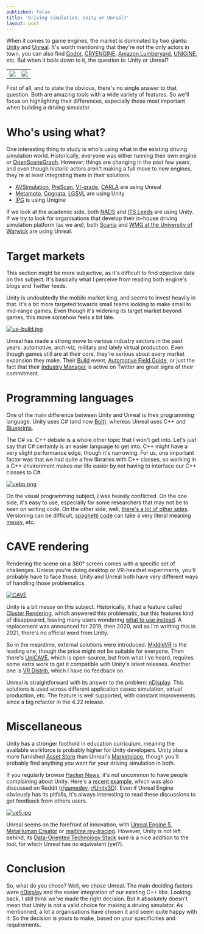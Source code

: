 ```yaml
---
published: false
title: 'Driving simulation, Unity or Unreal?'
layout: post
---
```

When it comes to game engines, the market is dominated by two giants: [Unity] and [Unreal]. It's worth mentioning that they're not the only actors in town, you can also find [Godot], [CRYENGINE], [Amazon Lumberyard], [UNIGINE], etc. But when it boils down to it, the question is: Unity or Unreal?

|                                             |                                                           |
|:-------------------------------------------:|:---------------------------------------------------------:|
| ![]({{site.baseurl}}/images/unity-logo.jpg) | ![]({{site.baseurl}}/images/UE_Logo_Horizontal_Black.png) |

First of all, and to state the obvious, there's no single answer to that question. Both are amazing tools with a wide variety of features. So we'll focus on highlighting their differences, especially those most important when building a driving simulator.

# Who's using what?

One interesting thing to study is who's using what in the existing driving simulation world. Historically, everyone was either running their own engine or [OpenSceneGraph]. However, things are changing in the past few years, and even though historic actors aren't making a full move to new engines, they're at least integrating them in their solutions.

* [AVSimulation], [PreScan], [VI-grade], [CARLA] are using Unreal
* [Metamoto], [Cognata], [LGSVL] are using Unity
* [IPG] is using Unigine

If we look at the academic side, both [NADS] and [ITS Leeds] are using Unity. If we try to look for organisations that develop their in-house driving simulation platform (as we are), both [Scania][scania] and [WMG at the University of Warwick][wmg] are using Unreal.

# Target markets

This section might be more subjective, as it's difficult to find objective data on this subject. It's basically what I perceive from reading both engine's blogs and Twitter feeds.

Unity is undoubtedly the mobile market king, and seems to invest heavily in that. It's a bit more targeted towards small teams looking to make small to mid-range games. Even though it's widening its target market beyond games, this move somehow feels a bit late.

[![ue-build.jpg]({{site.baseurl}}/images/ue-build.jpg)][0]

Unreal has made a strong move to various industry sectors in the past years: automotive, arch-viz, military and lately virtual production. Even though games still are at their core, they're serious about every market expansion they make. Their [Build][build] event, [Automotive Field Guide][afg], or just the fact that their [Industry Manager][sloze] is active on Twitter are great signs of their commitment.

# Programming languages

One of the main difference between Unity and Unreal is their programming language. Unity uses C# (and now [Bolt][bolt]), whereas Unreal uses C++ and [Blueprints][bp].

The C# vs. C++ debate is a whole other topic that I won't get into. Let's just say that C# certainly is an easier language to get into. C++ might have a very slight performance edge, though it's narrowing. For us, one important factor was that we had quite a few libraries with C++ classes, so working in a C++ environment makes our life easier by not having to interface our C++ classes to C#.

[![uebp.png]({{site.baseurl}}/images/uebp.png)][1]

On the visual programming subject, I was heavily conflicted. On the one side, it's easy to use, especially for some researchers that may not be to keen on writing code. On the other side, well, [there's a lot of other sides][vpbad]. Versioning can be difficult, [spaghetti code][spaghet] can take a very literal meaning [messy][hell], etc.

# CAVE rendering

Rendering the scene on a 360° screen comes with a specific set of challenges. Unless you're doing desktop or VR-headset experiments, you'll probably have to face those. Unity and Unreal both have very different ways of handling those problematics. 
 
[![CAVE](/images/360sim.jpg)][2]

Unity is a bit messy on this subject. Historically, it had a feature called [Cluster Rendering][cluster], which answered this problematic, but this features kind of disappeared, leaving many users wondering [what to use instead][unity-ndisp]. A replacement was announced for 2019, then 2020, and as I'm writting this in 2021, there's no official word from Unity.

So in the meantime, external solutions were introduced. [MiddleVR][middlevr] is the leading one, though the price might not be suitable for everyone. Then there's [UniCAVE][unicave], which is open-source, but from what I've heard, requires some extra work to get it compatible with Unity's latest releases. Another one is [VR Distrib][vrdistrib], which I have no feedback on.

Unreal is straightforward with its answer to the problem: [nDisplay]. This solutions is used across different application cases: simulation, virtual production, etc. The feature is well supported, with constant improvements since a big refactor in the 4.22 release.

# Miscellaneous

Unity has a stronger foothold in education curriculum, meaning the available workforce is probably higher for Unity developers. Unity also a more furnished [Asset Store] than Unreal's [Marketplace], though you'll probably find anything you want for your driving simulation in both.

If you regularly browse [Hacker News], it's not uncommon to have people complaining about Unity. Here's a [recent example][garry], which was also discussed on Reddit ([r/gamedev], [r/Unity3D]). Even if Unreal Engine obviously has its pitfalls, it's always interesting to read these discussions to get feedback from others users.

[![ue5.jpg]({{site.baseurl}}/images/ue5.jpg)][Unreal Engine 5]

Unreal seems on the forefront of innovation, with [Unreal Engine 5], [MetaHuman Creator] or [realtime rey-tracing][RTX]. However, Unity is not left behind, its [Data-Oriented Technology Stack][dots] sure is a nice addition to the tool, for which Unreal has no equivalent (yet?).

# Conclusion

So, what do you chose? Well, we chose Unreal. The main deciding factors were [nDisplay] and the easier integration of our existing C++ libs. Looking back, I still think we've made the right decision. But it absolutely doesn't mean that Unity is not a valid choice for making a driving simulator. As mentionned, a lot a organisations have chosen it and seem quite happy with it. So the decision is yours to make, based on your specificities and requirements. 

[0]: https://www.unrealengine.com/en-US/events/build-detroit-19-showcases-real-time-automotive-design-and-visualization
[1]: https://www.reddit.com/r/unrealengine/comments/ci9myr/enough_with_the_spaghetti/
[2]: https://www.cnet.com/roadshow/news/general-motors-gm-360-degree-simulator/

[Unity]: https://unity.com/
[Unreal]: https://www.unrealengine.com/en-US/
[Godot]: https://godotengine.org/
[CRYENGINE]: https://www.cryengine.com/
[Amazon Lumberyard]: https://aws.amazon.com/lumberyard/
[UNIGINE]: https://unigine.com/
[OpenSceneGraph]: http://www.openscenegraph.org/
[AVSimulation]: https://www.avsimulation.com/
[PreScan]: https://tass.plm.automation.siemens.com/prescan
[VI-grade]: https://www.vi-grade.com/
[CARLA]: http://carla.org/
[Metamoto]: https://www.metamoto.com/
[Cognata]: https://www.cognata.com/
[IPG]: https://www.cognata.com/
[NADS]: https://www.nads-sc.uiowa.edu/
[ITS Leeds]: https://environment.leeds.ac.uk/transport
[lgsvl]: https://www.lgsvlsimulator.com/
[scania]: https://www.unrealengine.com/en-US/spotlights/real-time-simulation-of-new-hmi-concepts-at-scania
[wmg]: https://www.unrealengine.com/en-US/spotlights/meet-the-hybrid-real-time-simulator-for-testing-autonomous-vehicles
[build]: https://www.unrealengine.com/en-US/events/unreal-build-automotive-2021
[afg]: https://www.unrealengine.com/en-US/spotlights/the-automotive-field-guide-building-an-automotive-platform-with-unreal-engine
[sloze]: https://twitter.com/slfeeding
[bolt]: https://blogs.unity3d.com/2020/07/22/bolt-visual-scripting-is-now-included-in-all-unity-plans/
[bp]: https://docs.unrealengine.com/en-US/ProgrammingAndScripting/Blueprints/index.html
[hell]: https://blueprintsfromhell.tumblr.com/
[vpbad]: http://mikehadlow.blogspot.com/2018/10/visual-programming-why-its-bad-idea.html
[spaghet]: https://en.wikipedia.org/wiki/Spaghetti_code
[cluster]: https://docs.unity3d.com/560/Documentation/Manual/ClusterRendering.html
[unity-ndisp]: https://forum.unity.com/threads/cluster-rendering-or-ndisplay-unreal-engine-equivalent.642805/
[middlevr]: https://www.middlevr.com/
[unicave]: https://widve.github.io/UniCAVE/
[vrdistrib]: http://www.vrdistrib.com/
[nDisplay]: https://docs.unrealengine.com/en-US/WorkingWithMedia/nDisplay/index.html
[Asset Store]: https://assetstore.unity.com/
[Marketplace]: https://www.unrealengine.com/marketplace/
[garry]: https://news.ycombinator.com/item?id=23271973
[r/gamedev]: https://www.reddit.com/r/gamedev/comments/goiuvg/garry_newman_developer_of_rust_garrys_mod_what/
[r/Unity3D]: https://www.reddit.com/r/Unity3D/comments/gogc4c/what_unity_is_getting_wrong/
[Unreal Engine 5]: https://www.unrealengine.com/en-US/blog/a-first-look-at-unreal-engine-5
[MetaHuman Creator]: https://www.unrealengine.com/en-US/blog/a-first-look-at-unreal-engine-5
[RTX]: https://news.developer.nvidia.com/real-time-ray-tracing-has-come-to-unreal-engine-with-the-release-of-ue4-22/
[dots]: https://unity.com/dots
[Hacker News]: https://news.ycombinator.com
